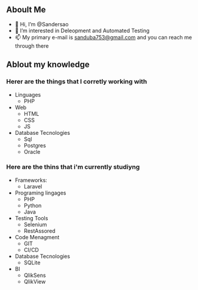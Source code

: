 ## Aboult Me
* 👋 Hi, I’m @Sandersao
* 👀 I’m interested in Deleopment and Automated Testing
* 📫 My primary e-mail is sanduba753@gmail.com and you can reach me through there
## Ablout my knowledge
### Herer are the things that I corretly working with
  * Linguages
    * PHP
  * Web
    * HTML
    * CSS
    * JS
  * Database Tecnologies
    * Sql
    * Postgres
    * Oracle
### Here are the thins that i'm currently studiyng
  * Frameworks:
    * Laravel
  * Programing lingages
    * PHP
    * Python
    * Java
  * Testing Tools
    * Selenium
    * RestAssored
  * Code Menagment
    * GIT
    * CI/CD
  * Database Tecnologies
    * SQLite
  * BI
    * QlikSens
    * QlikView
